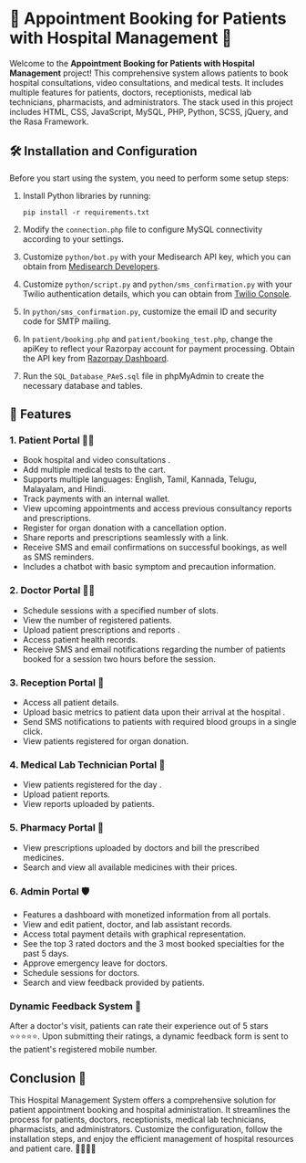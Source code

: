 # 🏥 Appointment Booking for Patients with Hospital Management 📅

Welcome to the **Appointment Booking for Patients with Hospital Management** project! This comprehensive system allows patients to book hospital consultations, video consultations, and medical tests. It includes multiple features for patients, doctors, receptionists, medical lab technicians, pharmacists, and administrators. The stack used in this project includes HTML, CSS, JavaScript, MySQL, PHP, Python, SCSS, jQuery, and the Rasa Framework.

## 🛠️ Installation and Configuration

Before you start using the system, you need to perform some setup steps:

1. Install Python libraries by running:

   ```
   pip install -r requirements.txt
   ```

2. Modify the `connection.php` file to configure MySQL connectivity according to your settings.

3. Customize `python/bot.py` with your Medisearch API key, which you can obtain from [Medisearch Developers](https://medisearch.io/developers).

4. Customize `python/script.py` and `python/sms_confirmation.py` with your Twilio authentication details, which you can obtain from [Twilio Console](https://console.twilio.com/).

5. In `python/sms_confirmation.py`, customize the email ID and security code for SMTP mailing.

6. In `patient/booking.php` and `patient/booking_test.php`, change the apiKey to reflect your Razorpay account for payment processing. Obtain the API key from [Razorpay Dashboard](https://dashboard.razorpay.com/).

7. Run the `SQL_Database_PAeS.sql` file in phpMyAdmin to create the necessary database and tables.

## 🌟 Features

### 1. Patient Portal 👩‍⚕️

- Book hospital and video consultations .
- Add multiple medical tests to the cart.
- Supports multiple languages: English, Tamil, Kannada, Telugu, Malayalam, and Hindi.
- Track payments with an internal wallet.
- View upcoming appointments and access previous consultancy reports and prescriptions.
- Register for organ donation with a cancellation option.
- Share reports and prescriptions seamlessly with a link.
- Receive SMS and email confirmations on successful bookings, as well as SMS reminders.
- Includes a chatbot with basic symptom and precaution information.

### 2. Doctor Portal 👨‍⚕️

- Schedule sessions with a specified number of slots.
- View the number of registered patients.
- Upload patient prescriptions and reports .
- Access patient health records.
- Receive SMS and email notifications regarding the number of patients booked for a session two hours before the session.

### 3. Reception Portal 🧾

- Access all patient details.
- Upload basic metrics to patient data upon their arrival at the hospital .
- Send SMS notifications to patients with required blood groups in a single click.
- View patients registered for organ donation.

### 4. Medical Lab Technician Portal 🧪

- View patients registered for the day .
- Upload patient reports.
- View reports uploaded by patients.

### 5. Pharmacy Portal 💊

- View prescriptions uploaded by doctors and bill the prescribed medicines.
- Search and view all available medicines with their prices.

### 6. Admin Portal 🛡️

- Features a dashboard with monetized information from all portals.
- View and edit patient, doctor, and lab assistant records.
- Access total payment details with graphical representation.
- See the top 3 rated doctors and the 3 most booked specialties for the past 5 days.
- Approve emergency leave for doctors.
- Schedule sessions for doctors.
- Search and view feedback provided by patients.

### Dynamic Feedback System 🌟

After a doctor's visit, patients can rate their experience out of 5 stars ⭐⭐⭐⭐⭐. Upon submitting their ratings, a dynamic feedback form is sent to the patient's registered mobile number.

## Conclusion 🎉

This Hospital Management System offers a comprehensive solution for patient appointment booking and hospital administration. It streamlines the process for patients, doctors, receptionists, medical lab technicians, pharmacists, and administrators. Customize the configuration, follow the installation steps, and enjoy the efficient management of hospital resources and patient care. 🏥👩‍⚕️💼
